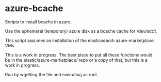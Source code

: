 # azure-bcache
Scripts to install bcache in azure.

Use the ephemeral (temporary) azure disk as a bcache cache for /dev/sdc1.

This script assumes an installation of the elasticsearch azure-marketplace VMs.

This is a work in progress. The best place to put all these functions would be in the elastic/azure-marketplace/ repo or a copy of that, but this is a work in progress.

Run by wgetting the file and executing as root.